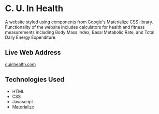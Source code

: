 # C. U. In Health

A website styled using components from Google's Materialize CSS library. Functionality of the website includes calculators for health and fitness measurements including Body Mass Index, Basal Metabolic Rate, and Total Daily Energy Expenditure.

## Live Web Address
[cuinhealth.com](https://cuinhealth.com/)

## Technologies Used
+ HTML
+ CSS
+ Javascript
+ [Materialize](https://materializecss.com/)

